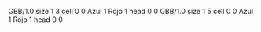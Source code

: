 <gs-board> GBB/1.0
size 1 3
cell 0 0 Azul 1 Rojo 1 
head 0 0
 </gs-board>
<gs-board> GBB/1.0
size 1 5
cell 0 0 Azul 1 Rojo 1 
head 0 0
 </gs-board>